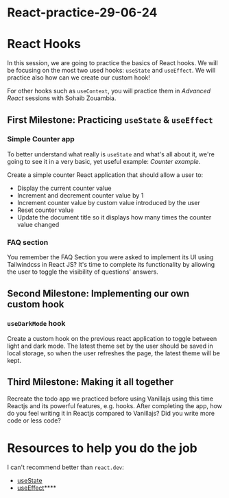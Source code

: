 # React-practice-29-06-24

# React Hooks

In this session, we are going to practice the basics of React hooks. We will be focusing on the most two used hooks: `useState` and `useEffect`. We will practice also how can we create our custom hook!

For other hooks such as `useContext`, you will practice them in _Advanced React_ sessions with Sohaib Zouambia.

## First Milestone: Practicing `useState` & `useEffect`

### Simple Counter app

To better understand what really is `useState` and what's all about it, we're going to see it in a very basic, yet useful example: _Counter example_.

Create a simple counter React application that should allow a user to:

- Display the current counter value
- Increment and decrement counter value by 1
- Increment counter value by custom value introduced by the user
- Reset counter value
- Update the document title so it displays how many times the counter value changed

### FAQ section

You remember the FAQ Section you were asked to implement its UI using Tailwindcss in React JS? It's time to complete its functionality by allowing the user to toggle the visibility of questions' answers.

## Second Milestone: Implementing our own custom hook

### `useDarkMode` hook

Create a custom hook on the previous react application to toggle between light and dark mode. The latest theme set by the user should be saved in local storage, so when the user refreshes the page, the latest theme will be kept.

## Third Milestone: Making it all together

Recreate the todo app we practiced before using Vanillajs using this time Reactjs and its powerful features, e.g. hooks.
After completing the app, how do you feel writing it in Reactjs compared to Vanillajs? Did you write more code or less code?

# Resources to help you do the job

I can't recommend better than `react.dev`:

- [useState](https://react.dev/reference/react/useState)
- [useEffect](https://react.dev/reference/react/useEffect)\*\*\*\*
